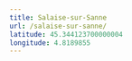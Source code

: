 ```yaml
---
title: Salaise-sur-Sanne
url: /salaise-sur-sanne/
latitude: 45.344123700000004
longitude: 4.8189855
---
```

